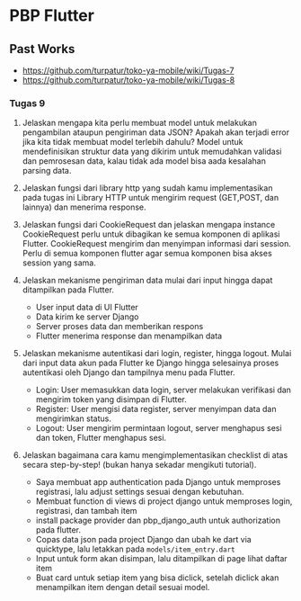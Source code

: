 # PBP Flutter 
## Past Works
- https://github.com/turpatur/toko-ya-mobile/wiki/Tugas-7
- https://github.com/turpatur/toko-ya-mobile/wiki/Tugas-8
### Tugas 9 
 1. Jelaskan mengapa kita perlu membuat model untuk melakukan pengambilan ataupun pengiriman data JSON? Apakah akan terjadi error jika kita tidak membuat model terlebih dahulu?
    Model untuk mendefinisikan struktur data yang dikirim untuk memudahkan validasi dan pemrosesan data, kalau tidak ada model bisa aada kesalahan parsing data. 
 2. Jelaskan fungsi dari library http yang sudah kamu implementasikan pada tugas ini
    Library HTTP untuk mengirim request (GET,POST, dan lainnya) dan menerima response. 
 3. Jelaskan fungsi dari CookieRequest dan jelaskan mengapa instance CookieRequest perlu untuk dibagikan ke semua komponen di aplikasi Flutter.
    CookieRequest mengirim dan menyimpan informasi dari session. Perlu di semua komponen flutter agar semua komponen bisa akses session yang sama. 
 4. Jelaskan mekanisme pengiriman data mulai dari input hingga dapat ditampilkan pada Flutter.
    - User input data di UI Flutter
    - Data kirim ke server Django
    - Server proses data dan memberikan respons
    - Flutter menerima response dan menampilkan data

 5. Jelaskan mekanisme autentikasi dari login, register, hingga logout. Mulai dari input data akun pada Flutter ke Django hingga selesainya proses autentikasi oleh Django dan tampilnya menu pada Flutter.
    - Login: User memasukkan data login, server melakukan verifikasi dan mengirim token yang disimpan di Flutter.
    - Register: User mengisi data register, server menyimpan data dan mengirimkan status.
    - Logout: User mengirim permintaan logout, server menghapus sesi dan token, Flutter menghapus sesi.

 6. Jelaskan bagaimana cara kamu mengimplementasikan checklist di atas secara step-by-step! (bukan hanya sekadar mengikuti tutorial).
       - Saya membuat app authentication pada Django untuk memproses registrasi, lalu adjust settings sesuai dengan kebutuhan.
       - Membuat function di views di project django untuk memproses login, registrasi, dan tambah item
       - install package provider dan pbp_django_auth untuk authorization pada flutter.
       - Copas data json pada project Django dan ubah ke dart via quicktype, lalu letakkan pada `models/item_entry.dart`
       - Input untuk form akan disimpan, lalu ditampilkan di page lihat daftar item 
       - Buat card untuk setiap item yang bisa diclick, setelah diclick akan menampilkan item dengan detail sesuai model. 
